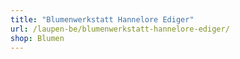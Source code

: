 ```yaml
---
title: "Blumenwerkstatt Hannelore Ediger"
url: /laupen-be/blumenwerkstatt-hannelore-ediger/
shop: Blumen
---
```

